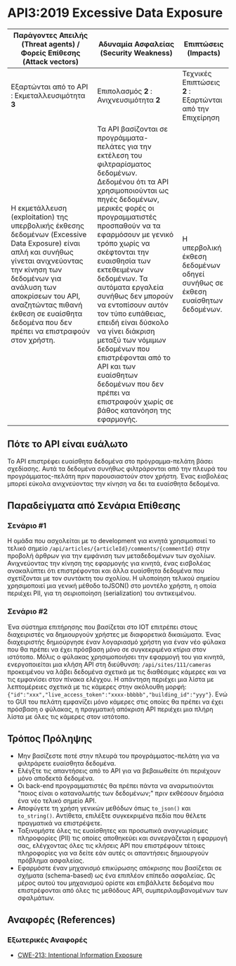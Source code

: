 API3:2019 Excessive Data Exposure
=================================

| Παράγοντες Απειλής (Threat agents) / Φορείς Επίθεσης (Attack vectors) | Αδυναμία Ασφαλείας (Security Weakness) | Επιπτώσεις (Impacts) |
| - | - | - |
| Εξαρτώνται από το API : Εκμεταλλευσιμότητα **3** | Επιπολασμός **2** : Ανιχνευσιμότητα **2** | Τεχνικές Επιπτώσεις **2** : Εξαρτώνται από την Επιχείρηση |
| Η εκμετάλλευση (exploitation) της υπερβολικής έκθεσης δεδομένων (Excessive Data Exposure) είναι απλή και συνήθως γίνεται ανιχνεύοντας την κίνηση των δεδομένων για ανάλυση των αποκρίσεων του API, αναζητώντας πιθανή έκθεση σε ευαίσθητα δεδομένα που δεν πρέπει να επιστραφούν στον χρήστη. | Τα API βασίζονται σε προγράμματα-πελάτες για την εκτέλεση του φιλτραρίσματος δεδομένων. Δεδομένου ότι τα API χρησιμοποιούνται ως πηγές δεδομένων, μερικές φορές οι προγραμματιστές προσπαθούν να τα εφαρμόσουν με γενικό τρόπο χωρίς να σκέφτονται την ευαισθησία των εκτεθειμένων δεδομένων. Τα αυτόματα εργαλεία συνήθως δεν μπορούν να εντοπίσουν αυτόν τον τύπο ευπάθειας, επειδή είναι δύσκολο να γίνει διάκριση μεταξύ των νόμιμων δεδομένων που επιστρέφονται από το API και των ευαίσθητων δεδομένων που δεν πρέπει να επιστραφούν χωρίς σε βάθος κατανόηση της εφαρμογής. | Η υπερβολική έκθεση δεδομένων οδηγεί συνήθως σε έκθεση ευαίσθητων δεδομένων. |

## Πότε το API είναι ευάλωτο

Το API επιστρέφει ευαίσθητα δεδομένα στο πρόγραμμα-πελάτη βάσει σχεδίασης. Αυτά τα δεδομένα συνήθως φιλτράρονται από την πλευρά του προγράμματος-πελάτη πριν παρουσιαστούν στον χρήστη. Ένας εισβολέας μπορεί εύκολα ανιχνεύοντας την κίνηση να δει τα ευαίσθητα δεδομένα.

## Παραδείγματα από Σενάρια Επίθεσης

### Σενάριο #1

Η ομάδα που ασχολείται με το development για κινητά χρησιμοποιεί το τελικό σημείο 
`/api/articles/{articleId}/comments/{commentId}` στην προβολή άρθρων για την εμφάνιση 
των μεταδεδομένων των σχολίων. Ανιχνεύοντας την κίνηση της εφαρμογής για κινητά, ένας εισβολέας 
ανακαλύπτει ότι επιστρέφονται και άλλα ευαίσθητα δεδομένα που σχετίζονται 
με τον συντάκτη του σχολίου. Η υλοποίηση τελικού σημείου χρησιμοποιεί μια γενική μέθοδο toJSON() 
στο μοντέλο χρήστη, η οποία περιέχει PII, για τη σειριοποίηση (serialization) του αντικειμένου.

### Σενάριο #2

Ένα σύστημα επιτήρησης που βασίζεται στο IOT επιτρέπει στους διαχειριστές να δημιουργούν χρήστες με διαφορετικά δικαιώματα. Ένας διαχειριστής δημιούργησε έναν λογαριασμό χρήστη για έναν νέο φύλακα που θα πρέπει να έχει πρόσβαση μόνο σε συγκεκριμένα κτίρια στον ιστότοπο. Μόλις ο φύλακας χρησιμοποιήσει την εφαρμογή του για κινητά, ενεργοποιείται μια κλήση API στη διεύθυνση: `/api/sites/111/cameras` προκειμένου να λάβει δεδομένα σχετικά με τις διαθέσιμες κάμερες και να τις εμφανίσει στον πίνακα ελέγχου. Η απάντηση περιέχει μια λίστα με λεπτομέρειες σχετικά με τις κάμερες στην ακόλουθη μορφή: `{"id":"xxx","live_access_token":"xxxx-bbbbb","building_id":"yyy"}`. Ενώ το GUI του πελάτη εμφανίζει μόνο κάμερες στις οποίες θα πρέπει να έχει πρόσβαση ο φύλακας, η πραγματική απόκριση API περιέχει μια πλήρη λίστα με όλες τις κάμερες στον ιστότοπο.

## Τρόπος Πρόληψης

* Μην βασίζεστε ποτέ στην πλευρά του προγράμματος-πελάτη για να φιλτράρετε ευαίσθητα δεδομένα.
* Ελέγξτε τις απαντήσεις από το API για να βεβαιωθείτε ότι περιέχουν μόνο αποδεκτά δεδομένα.
* Οι back-end προγραμματιστές θα πρέπει πάντα να αναρωτιούνται "ποιος είναι ο καταναλωτής των δεδομένων;" 
πριν εκθέσουν δημόσια ένα νέο τελικό σημείο API.
* Αποφύγετε τη χρήση γενικών μεθόδων όπως `to_json()` και `to_string()`. 
Αντίθετα, επιλέξτε συγκεκριμένα πεδία που θέλετε πραγματικά να επιστρέψετε.
* Ταξινομήστε όλες τις ευαίσθητες και προσωπικά αναγνωρίσιμες πληροφορίες (PII) 
τις οποίες αποθηκεύει και συνεργάζεται η εφαρμογή σας, ελέγχοντας όλες τις κλήσεις 
API που επιστρέφουν τέτοιες πληροφορίες για να δείτε εάν αυτές οι απαντήσεις 
δημιουργούν πρόβλημα ασφαλείας.
* Εφαρμόστε έναν μηχανισμό επικύρωσης απόκρισης που βασίζεται σε σχήματα (schema-based)
ως ένα επιπλέον επίπεδο ασφαλείας. Ως μέρος αυτού του μηχανισμού ορίστε και επιβάλλετε 
δεδομένα που επιστρέφονται από όλες τις μεθόδους API, συμπεριλαμβανομένων των σφαλμάτων.


## Αναφορές (References)

### Εξωτερικές Αναφορές

* [CWE-213: Intentional Information Exposure][1]

[1]: https://cwe.mitre.org/data/definitions/213.html
